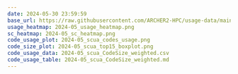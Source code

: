 ```yaml
---
date: 2024-05-30 23:59:59
base_url: https://raw.githubusercontent.com/ARCHER2-HPC/usage-data/main/allusers/2024/05
usage_heatmap: 2024-05_usage_heatmap.png
sc_heatmap: 2024-05_sc_heatmap.png
code_usage_plot: 2024-05_scua_codes_usage.png
code_size_plot: 2024-05_scua_top15_boxplot.png
code_usage_data: 2024-05_scua_CodeSize_weighted.csv
code_usage_table: 2024-05_scua_CodeSize_weighted.md
---
```

